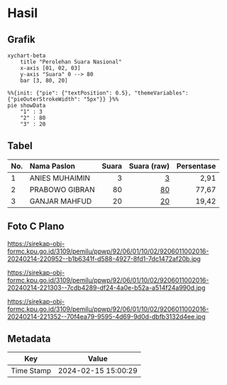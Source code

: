# Hasil

## Grafik

```mermaid
xychart-beta
    title "Perolehan Suara Nasional"
    x-axis [01, 02, 03]
    y-axis "Suara" 0 --> 80
    bar [3, 80, 20]
```

```mermaid
%%{init: {"pie": {"textPosition": 0.5}, "themeVariables": {"pieOuterStrokeWidth": "5px"}} }%%
pie showData
    "1" : 3
    "2" : 80
    "3" : 20
```

## Tabel

| No. | Nama Paslon    | Suara | Suara (raw) | Persentase |
|:--- |:-------------- | -----:| -----------:| ----------:|
| 1   | ANIES MUHAIMIN | 3     | [3][p-1]    | 2,91       |
| 2   | PRABOWO GIBRAN | 80    | [80][p-2]   | 77,67      |
| 3   | GANJAR MAHFUD  | 20    | [20][p-3]   | 19,42      |


[p-1]: https://github.com/gigit-pemilu/pemilu-2024/blob/main/pilpres/hitung-suara/sub/92-papua-barat/sub/06-teluk-bintuni/sub/01-bintuni/sub/1002-bintuni-barat/sub/016-tps/sub/paslon-1.txt
[p-2]: https://github.com/gigit-pemilu/pemilu-2024/blob/main/pilpres/hitung-suara/sub/92-papua-barat/sub/06-teluk-bintuni/sub/01-bintuni/sub/1002-bintuni-barat/sub/016-tps/sub/paslon-2.txt
[p-3]: https://github.com/gigit-pemilu/pemilu-2024/blob/main/pilpres/hitung-suara/sub/92-papua-barat/sub/06-teluk-bintuni/sub/01-bintuni/sub/1002-bintuni-barat/sub/016-tps/sub/paslon-3.txt

## Foto C Plano

https://sirekap-obj-formc.kpu.go.id/3109/pemilu/ppwp/92/06/01/10/02/9206011002016-20240214-220952--b1b6341f-d588-4927-8fd1-7dc1472af20b.jpg

https://sirekap-obj-formc.kpu.go.id/3109/pemilu/ppwp/92/06/01/10/02/9206011002016-20240214-221303--7cdb4289-df24-4a0e-b52a-a514f24a990d.jpg

https://sirekap-obj-formc.kpu.go.id/3109/pemilu/ppwp/92/06/01/10/02/9206011002016-20240214-221352--70f4ea79-9595-4d69-9d0d-dbfb3132d4ee.jpg


## Metadata

| Key        | Value               |
| ---------- | ------------------- |
| Time Stamp | 2024-02-15 15:00:29 |



